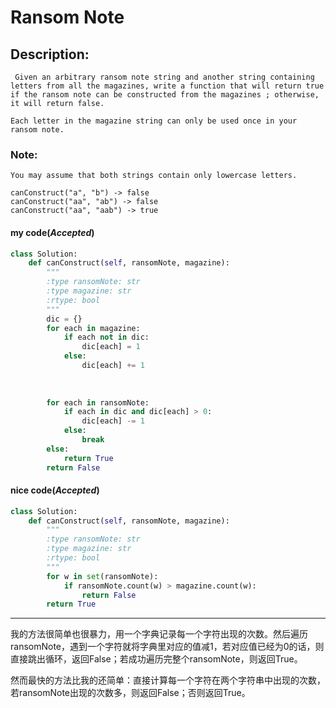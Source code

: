 # Ransom Note
## Description:
```
 Given an arbitrary ransom note string and another string containing letters from all the magazines, write a function that will return true if the ransom note can be constructed from the magazines ; otherwise, it will return false.

Each letter in the magazine string can only be used once in your ransom note.
```
### Note:
```
You may assume that both strings contain only lowercase letters.

canConstruct("a", "b") -> false
canConstruct("aa", "ab") -> false
canConstruct("aa", "aab") -> true
```
#### my code(*Accepted*)
```python
class Solution:
    def canConstruct(self, ransomNote, magazine):
        """
        :type ransomNote: str
        :type magazine: str
        :rtype: bool
        """
        dic = {}
        for each in magazine:
            if each not in dic:
                dic[each] = 1
            else:
                dic[each] += 1
        
        
        
        for each in ransomNote:
            if each in dic and dic[each] > 0:
                dic[each] -= 1
            else:
                break
        else:
            return True
        return False
```
#### nice code(*Accepted*)
```python
class Solution:
    def canConstruct(self, ransomNote, magazine):
        """
        :type ransomNote: str
        :type magazine: str
        :rtype: bool
        """
        for w in set(ransomNote):
            if ransomNote.count(w) > magazine.count(w):
                return False
        return True
```
*************************************
我的方法很简单也很暴力，用一个字典记录每一个字符出现的次数。然后遍历ransomNote，遇到一个字符就将字典里对应的值减1，若对应值已经为0的话，则直接跳出循环，返回False；若成功遍历完整个ransomNote，则返回True。

然而最快的方法比我的还简单：直接计算每一个字符在两个字符串中出现的次数，若ransomNote出现的次数多，则返回False；否则返回True。